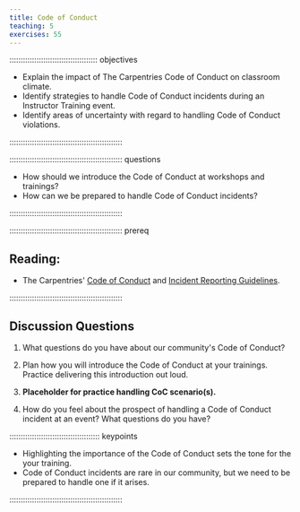 ```yaml
---
title: Code of Conduct
teaching: 5
exercises: 55
---
```


::::::::::::::::::::::::::::::::::::::: objectives

- Explain the impact of The Carpentries Code of Conduct on classroom climate.
- Identify strategies to handle Code of Conduct incidents during an Instructor Training event.
- Identify areas of uncertainty with regard to handling Code of Conduct violations.

::::::::::::::::::::::::::::::::::::::::::::::::::

:::::::::::::::::::::::::::::::::::::::::::::::::: questions

- How should we introduce the Code of Conduct at workshops and trainings?
- How can we be prepared to handle Code of Conduct incidents? 

::::::::::::::::::::::::::::::::::::::::::::::::::

:::::::::::::::::::::::::::::::::::::::::::::::::: prereq

## Reading:

* The Carpentries' [Code of Conduct](https://docs.carpentries.org/topic_folders/policies/code-of-conduct.html) and [Incident Reporting Guidelines](https://docs.carpentries.org/topic_folders/policies/incident-reporting.html).

::::::::::::::::::::::::::::::::::::::::::::::::::


## Discussion Questions

1. What questions do you have about our community's Code of Conduct?

1. Plan how you will introduce the Code of Conduct at your trainings. Practice delivering this introduction out loud. 

1. **Placeholder for practice handling CoC scenario(s).**

1. How do you feel about the prospect of handling a Code of Conduct incident at an event? What questions do you have?

:::::::::::::::::::::::::::::::::::::::: keypoints

- Highlighting the importance of the Code of Conduct sets the tone for the your training.
- Code of Conduct incidents are rare in our community, but we need to be prepared to handle one if it arises.  

::::::::::::::::::::::::::::::::::::::::::::::::::


